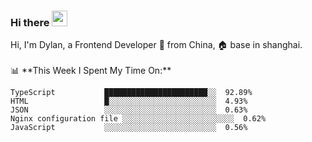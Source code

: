 ### Hi there <img src="https://media.giphy.com/media/hvRJCLFzcasrR4ia7z/giphy.gif" width="25px">

<!-- ![visitors](https://visitor-badge.glitch.me/badge?page_id=dislfyer.dislfyer) --!>

Hi, I'm Dylan, a Frontend Developer 🚀 from China, 🏠 base in shanghai.
<br/>
<br/>

📊 **This Week I Spent My Time On:**


<!--START_SECTION:waka-->

```text
TypeScript           ███████████████████████░░  92.89%
HTML                 █░░░░░░░░░░░░░░░░░░░░░░░░  4.93%
JSON                 ░░░░░░░░░░░░░░░░░░░░░░░░░  0.63%
Nginx configuration file ░░░░░░░░░░░░░░░░░░░░░░░░░  0.62%
JavaScript           ░░░░░░░░░░░░░░░░░░░░░░░░░  0.56%
```

<!--END_SECTION:waka-->

<!--
**About Me:**
 -->
